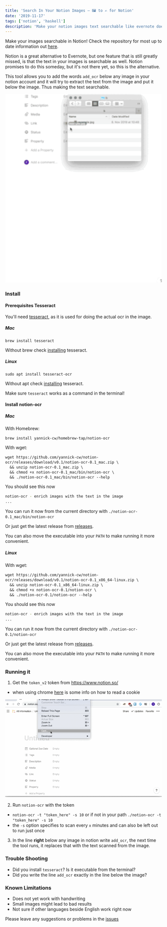 ```yaml
---
title: 'Search In Your Notion Images – 🖼 to ✍ for Notion'
date: '2019-11-17'
tags: ['notion', 'haskell']
description: 'Make your notion images text searchable like evernote does'
---
```


Make your images searchable in Notion! Check the repository for most up to date information out [here](https://github.com/yannick-cw/notion-ocr).

Notion is a great alternative to Evernote, but one feature that is still greatly missed, is that the text in your images is searchable as well. Notion promises to do this someday, but it's not there yet, so this is the alternative.

This tool allows you to add the words `add_ocr` below any image in your notion account and it will try to extract the text from the image and put it below the image. Thus making the text searchable.

![adding ocr](./media/add_ocr.gif)

### Install

#### Prerequisites Tesseract

You'll need [tesseract](https://github.com/tesseract-ocr/tesseract), as it is used for doing the actual ocr in the image.

##### Mac

```
brew install tesseract
```

Without brew check [installing](https://github.com/yannick-cw/notion-ocr/releases) tesseract.

##### Linux

```
sudo apt install tesseract-ocr
```

Without apt check [installing](https://github.com/yannick-cw/notion-ocr/releases) tesseract.

Make sure `tesseract` works as a command in the terminal!

#### Install notion-ocr

##### Mac

With Homebrew:

```
brew install yannick-cw/homebrew-tap/notion-ocr
```

With wget:

```
wget https://github.com/yannick-cw/notion-ocr/releases/download/v0.1/notion-ocr-0.1_mac.zip \
  && unzip notion-ocr-0.1_mac.zip \
  && chmod +x notion-ocr-0.1_mac/bin/notion-ocr \
  && ./notion-ocr-0.1_mac/bin/notion-ocr --help
```

You should see this now

```bash
notion-ocr - enrich images with the text in the image
...
```

You can run it now from the current directory with
`./notion-ocr-0.1_mac/bin/notion-ocr`

Or just get the latest release from [releases](https://github.com/yannick-cw/notion-ocr/releases).

You can also move the executable into your `PATH` to make running it more convenient.

##### Linux

With wget:

```
wget https://github.com/yannick-cw/notion-ocr/releases/download/v0.1/notion-ocr-0.1_x86_64-linux.zip \
  && unzip notion-ocr-0.1_x86_64-linux.zip \
  && chmod +x notion-ocr-0.1/notion-ocr \
  && ./notion-ocr-0.1/notion-ocr --help
```

You should see this now

```bash
notion-ocr - enrich images with the text in the image
...
```

You can run it now from the current directory with
`./notion-ocr-0.1/notion-ocr`

Or just get the latest release from [releases](https://github.com/yannick-cw/notion-ocr/releases).

You can also move the executable into your `PATH` to make running it more convenient.

### Running it

1. Get the `token_v2` token from https://www.notion.so/

- when using chrome [here](https://developers.google.com/web/tools/chrome-devtools/storage/cookies) is some info on how to read a cookie

![get_cookie](./media/get_cookie.gif)

2. Run `notion-ocr` with the token

- `notion-ocr -t "token_here" -s 10` or if not in your path `./notion-ocr -t "token_here" -s 10`
- the `-s` option specifies to scan every `x` minutes and can also be left out to run just once

3. In the line **right** below any image in notion write `add_ocr`, the next time the tool runs, it replaces that with the text scanned from the image.

### Trouble Shooting

- Did you install `tesseract`? Is it executable from the terminal?
- Did you write the line `add_ocr` exactly in the line below the image?

### Known Limitations

- Does not yet work with handwriting
- Small images might lead to bad results
- Not sure if other languages beside English work right now

Please leave any suggestions or problems in the [issues](https://github.com/yannick-cw/notion-ocr/issues)
